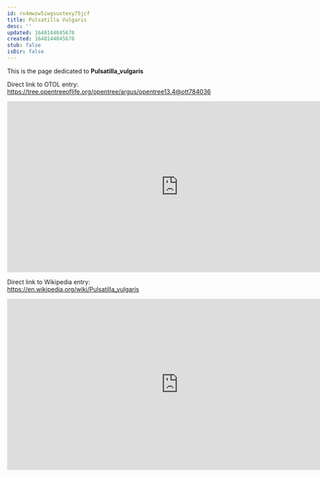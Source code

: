 ```yaml
---
id: rx4mwzw5iwgsuxtexy75jcf
title: Pulsatilla Vulgaris
desc: ''
updated: 1648144045678
created: 1648144045678
stub: false
isDir: false
---
```

This is the page dedicated to **Pulsatilla_vulgaris**


Direct link to OTOL entry: https://tree.opentreeoflife.org/opentree/argus/opentree13.4@ott784036



<html>
    <body>
    <iframe src="https://tree.opentreeoflife.org/opentree/argus/opentree13.4@ott784036"
    width="800" height="400" frameborder="0" allowfullscreen> </iframe>
    </body>
</html>
    


Direct link to Wikipedia entry: https://en.wikipedia.org/wiki/Pulsatilla_vulgaris



<html>
    <body>
    <iframe src="https://en.wikipedia.org/wiki/Pulsatilla_vulgaris"
    width="800" height="400" frameborder="0" allowfullscreen> </iframe>
    </body>
</html>
    
